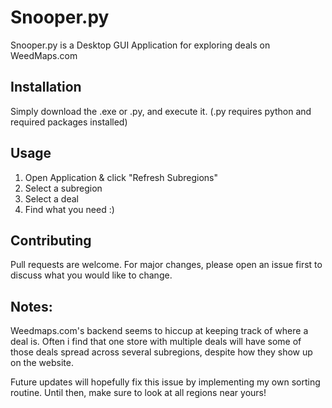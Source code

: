 # Snooper.py

Snooper.py is a Desktop GUI Application for exploring deals on WeedMaps.com

## Installation

Simply download the .exe or .py, and execute it. (.py requires python and required packages installed)

## Usage

1. Open Application & click "Refresh Subregions"
2. Select a subregion
3. Select a deal
4. Find what you need :)

## Contributing
Pull requests are welcome. For major changes, please open an issue first to discuss what you would like to change.

## Notes:
  Weedmaps.com's backend seems to hiccup at keeping track of where a deal is. Often i find that one store with multiple deals will have
some of those deals spread across several subregions, despite how they show up on the website.

  Future updates will hopefully fix this issue by implementing my own sorting routine. Until then, make sure to look at all regions near yours!
